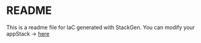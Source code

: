 # README
This is a readme file for IaC generated with StackGen.
You can modify your appStack -> [here](http://main.dev.stackgen.com/appstacks/d726d1ca-4de2-4df1-9c22-98c76c4e0587)
